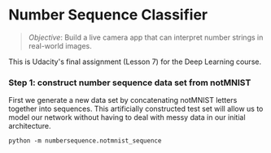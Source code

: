 # Number Sequence Classifier
> *Objective*: Build a live camera app that can interpret number strings in real-world images.

This is Udacity's final assignment (Lesson 7) for the Deep Learning course.

### Step 1: construct number sequence data set from notMNIST

First we generate a new data set by concatenating notMNIST letters together into sequences. This artificially constructed test set will allow us to model our network without having to deal with messy data in our initial architecture.

    python -m numbersequence.notmnist_sequence